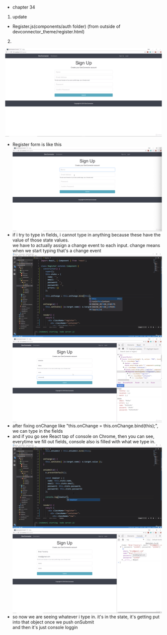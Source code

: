 - chapter 34
1. update
- Register.js(components/auth folder) (from outside of devconnector_theme/register.html)

2.
![](images/creating-the-register-form-with-state-1.png)
- Register form is like this
![](images/creating-the-register-form-with-state-2.png)
- if i try to type in fields, i cannot type in anything because these have the value of those state values.</br>
we have to actually assign a change event to each input. change means when we start typing that's a change event
![](images/creating-the-register-form-with-state-3.png)
![](images/creating-the-register-form-with-state-4.png)
- after fixing onChange like "this.onChange = this.onChange.bind(this);", we can type in the fields
- and if you go see React tap of console on Chrome, then you can see, everytime we fill out fields, console also is filled with what we type in.
![](images/creating-the-register-form-with-state-5.png)
![](images/creating-the-register-form-with-state-6.png)
- so now we are seeing whatever i type in. it's in the state, it's getting put into that object once we push onSubmit</br>
and then it's just console loggin
